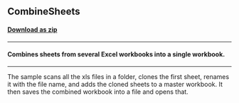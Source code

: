 ## CombineSheets
#### [Download as zip](https://minhaskamal.github.io/DownGit/#/home?url=https://github.com/GrapeCity/ComponentOne-WinForms-Samples/tree/master/NetFramework\Excel\CS\CombineSheets)
____
#### Combines sheets from several Excel workbooks into a single workbook.
____
The sample scans all the xls files in a folder, clones the first sheet, renames it with the file name, and adds the cloned sheets to a master workbook.
It then saves the combined workbook into a file and opens that.

